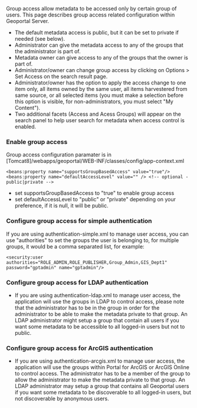 
 Group access allow metadata to be accessed only by certain group of users. This page describes group access related configuration within Geoportal Server.

 * The default metadata access is public, but it can be set to private if needed (see below).
 * Administrator can give the metadata access to any of the groups that the administrator is part of.
 * Metadata owner can give access to any of the groups that the owner is part of.
 * Administrator/owner can change group access by clicking on Options > Set Access on the search result page.
 * Administrator/owner has the option to apply the access change to one item only, all items owned by the same user, all items harvestered from same source, or all selected items (you must make a selection before this option is visible, for non-administrators, you must select "My Content"). 
 * Two additional facets (Access and Acess Groups) will appear on the search panel to help user search for metadata when access control is enabled.
 

### Enable group access 

Group access configuration paramater is in [Tomcat8]/webapps/geoportal/WEB-INF/classes/config/app-context.xml 

 ```
<beans:property name="supportsGroupBasedAccess" value="true"/>
<beans:property name="defaultAccessLevel" value="" /> <!-- optional - public|private -->
```

 * set supportsGroupBasedAccess to "true" to enable group access
 * set defaultAccessLevel to "public" or "private" depending on your preference, if it is null, it will be public.
 
### Configure group access for simple authentication 

If you are using authentication-simple.xml to manage user access, you can use "authorities" to set the groups the user is belonging to, for multiple groups, it would be a comma separated list, for example:

 ```
<security:user authorities="ROLE_ADMIN,ROLE_PUBLISHER,Group_Admin,GIS_Dept1" password="gptadmin" name="gptadmin"/>
```

### Configure group access for LDAP authentication 

 * If you are using authentication-ldap.xml to manage user access, the application will use the groups in LDAP to control access, please note that the administrator has to be in the group in order for the administrator to be able to make the metadata private to that group. An LDAP  administrator might setup a group that contain all users if you want some metadata to be accessible to all logged-in users but not to public.

### Configure group access for ArcGIS authentication 

 * If you are using authentication-arcgis.xml to manage user access, the application will use the groups within Portal for ArcGIS or ArcGIS Online to control access. The administrator has to be a member of the group to allow the administrator to make the metadata private to that group. An LDAP administrator may setup a group that contains all Geoportal users if you want some metadata to be discoverable to all logged-in users, but not discoverable by anonymous users.


